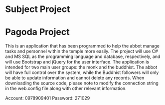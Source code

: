 # Subject Project
# Pagoda Project

This is an application that has been programmed to help the abbot manage tasks and personnel within the temple more easily. The project will use C# and MS SQL as the programming language and database, respectively, and will use Bootstrap and jQuery for the user interface. The application is intended for two main user groups: the monk and the buddhist. The abbot will have full control over the system, while the Buddhist followers will only be able to update information and cannot delete any records. When downloading the source code, please note to modify the connection string in the web.config file along with other relevant information.

Account: 0978909401
Password: 271029
